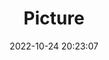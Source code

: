 ---
weight: 1
images:
- /images/edited/150.jpeg
title: Picture
date: 2022-10-24 20:23:07
tags: [luminar neo,work,bird,person]
---
